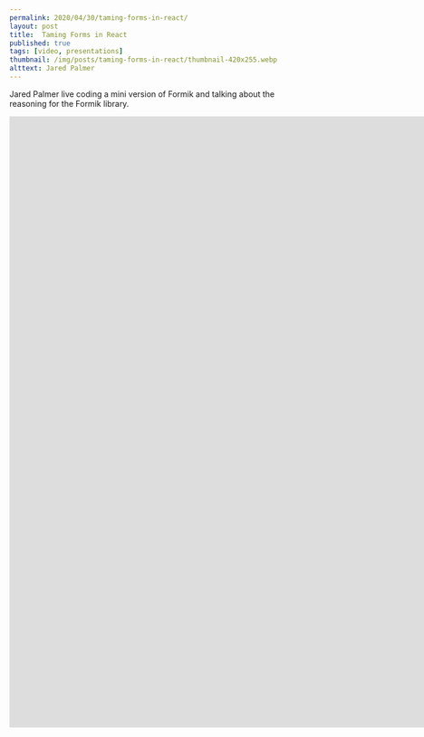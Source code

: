 ```yaml
---
permalink: 2020/04/30/taming-forms-in-react/
layout: post
title:  Taming Forms in React
published: true
tags: [video, presentations]
thumbnail: /img/posts/taming-forms-in-react/thumbnail-420x255.webp
alttext: Jared Palmer
--- 
```


Jared Palmer live coding a mini version of Formik and talking about the reasoning for the Formik library.

<iframe width="1920" height="1080" src="https://www.youtube.com/embed/oiNtnehlaTo" frameborder="0" allow="accelerometer; autoplay; encrypted-media; gyroscope; picture-in-picture" allowfullscreen></iframe>